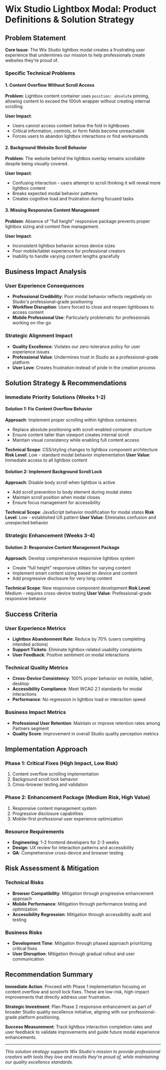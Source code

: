 # Wix Studio Lightbox Modal: Product Definitions & Solution Strategy

## Problem Statement

**Core Issue**: The Wix Studio lightbox modal creates a frustrating user experience that undermines our mission to help professionals create websites they're proud of.

### Specific Technical Problems

#### 1. Content Overflow Without Scroll Access
**Problem**: Lightbox content container uses `position: absolute` pinning, allowing content to exceed the 100vh wrapper without creating internal scrolling.

**User Impact**: 
- Users cannot access content below the fold in lightboxes
- Critical information, controls, or form fields become unreachable
- Forces users to abandon lightbox interactions or find workarounds

#### 2. Background Website Scroll Behavior
**Problem**: The website behind the lightbox overlay remains scrollable despite being visually covered.

**User Impact**:
- Confusing interaction - users attempt to scroll thinking it will reveal more lightbox content
- Breaks expected modal behavior patterns
- Creates cognitive load and frustration during focused tasks

#### 3. Missing Responsive Content Management
**Problem**: Absence of "full height" responsive package prevents proper lightbox sizing and content flow management.

**User Impact**:
- Inconsistent lightbox behavior across device sizes
- Poor mobile/tablet experience for professional creators
- Inability to handle varying content lengths gracefully

## Business Impact Analysis

### User Experience Consequences
- **Professional Credibility**: Poor modal behavior reflects negatively on Studio's professional-grade positioning
- **Workflow Disruption**: Users forced to close and reopen lightboxes to access content
- **Mobile Professional Use**: Particularly problematic for professionals working on-the-go

### Strategic Alignment Impact
- **Quality Excellence**: Violates our zero-tolerance policy for user experience issues
- **Professional Value**: Undermines trust in Studio as a professional-grade platform
- **User Love**: Creates frustration instead of pride in the creation process

## Solution Strategy & Recommendations

### Immediate Priority Solutions (Weeks 1-2)

#### Solution 1: Fix Content Overflow Behavior
**Approach**: Implement proper scrolling within lightbox containers
- Replace absolute positioning with scroll-enabled container structure
- Ensure content taller than viewport creates internal scroll
- Maintain visual consistency while enabling full content access

**Technical Scope**: CSS/styling changes to lightbox component architecture
**Risk Level**: Low - standard modal behavior implementation
**User Value**: Immediate access to all lightbox content

#### Solution 2: Implement Background Scroll Lock
**Approach**: Disable body scroll when lightbox is active
- Add scroll prevention to body element during modal states
- Maintain scroll position when modal closes
- Ensure focus management for accessibility

**Technical Scope**: JavaScript behavior modification for modal states
**Risk Level**: Low - established UX pattern
**User Value**: Eliminates confusion and unexpected behavior

### Strategic Enhancement (Weeks 3-4)

#### Solution 3: Responsive Content Management Package
**Approach**: Develop comprehensive responsive lightbox system
- Create "full height" responsive utilities for varying content
- Implement smart content sizing based on device and content
- Add progressive disclosure for very long content

**Technical Scope**: New responsive component development
**Risk Level**: Medium - requires cross-device testing
**User Value**: Professional-grade responsive behavior

## Success Criteria

### User Experience Metrics
- **Lightbox Abandonment Rate**: Reduce by 70% (users completing intended actions)
- **Support Tickets**: Eliminate lightbox-related usability complaints
- **User Feedback**: Positive sentiment on modal interactions

### Technical Quality Metrics
- **Cross-Device Consistency**: 100% proper behavior on mobile, tablet, desktop
- **Accessibility Compliance**: Meet WCAG 2.1 standards for modal interactions
- **Performance**: No regression in lightbox load or interaction speed

### Business Impact Metrics
- **Professional User Retention**: Maintain or improve retention rates among Partners segment
- **Quality Score**: Improvement in overall Studio quality perception metrics

## Implementation Approach

### Phase 1: Critical Fixes (High Impact, Low Risk)
1. Content overflow scrolling implementation
2. Background scroll lock behavior
3. Cross-browser testing and validation

### Phase 2: Enhancement Package (Medium Risk, High Value)
1. Responsive content management system
2. Progressive disclosure capabilities
3. Mobile-first professional user experience optimization

### Resource Requirements
- **Engineering**: 1-2 frontend developers for 2-3 weeks
- **Design**: UX review for interaction patterns and accessibility
- **QA**: Comprehensive cross-device and browser testing

## Risk Assessment & Mitigation

### Technical Risks
- **Browser Compatibility**: Mitigation through progressive enhancement approach
- **Mobile Performance**: Mitigation through performance testing and optimization
- **Accessibility Regression**: Mitigation through accessibility audit and testing

### Business Risks
- **Development Time**: Mitigation through phased approach prioritizing critical fixes
- **User Disruption**: Mitigation through gradual rollout and user communication

## Recommendation Summary

**Immediate Action**: Proceed with Phase 1 implementation focusing on content overflow and scroll lock fixes. These are low-risk, high-impact improvements that directly address user frustration.

**Strategic Investment**: Plan Phase 2 responsive enhancement as part of broader Studio quality excellence initiative, aligning with our professional-grade platform positioning.

**Success Measurement**: Track lightbox interaction completion rates and user feedback to validate improvements and guide future modal experience enhancements.

---

*This solution strategy supports Wix Studio's mission to provide professional creators with tools they love and results they're proud of, while maintaining our quality excellence standards.* 